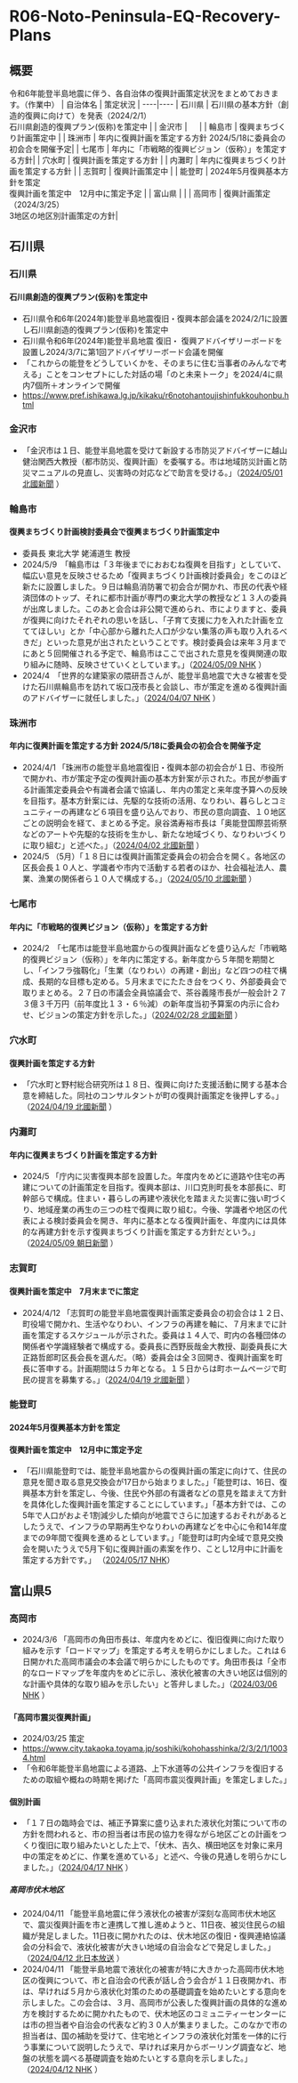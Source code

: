 # R06-Noto-Peninsula-EQ-Recovery-Plans

## 概要
令和6年能登半島地震に伴う、各自治体の復興計画策定状況をまとめておきます。（作業中）
| 自治体名 | 策定状況 |
----|---- 
| 石川県 | 石川県の基本方針（創造的復興に向けて）を発表（2024/2/1）<br>石川県創造的復興プラン(仮称)を策定中 |
| 金沢市 | 　 |
| 輪島市 | 復興まちづくり計画策定中 |
| 珠洲市 | 年内に復興計画を策定する方針 2024/5/18に委員会の初会合を開催予定|
| 七尾市 | 年内に「市戦略的復興ビジョン（仮称）」を策定する方針|
| 穴水町 | 復興計画を策定する方針 |
| 内灘町 | 年内に復興まちづくり計画を策定する方針 |
| 志賀町 | 復興計画策定中 |
| 能登町 | 2024年5月復興基本方針を策定<br>復興計画を策定中　12月中に策定予定 |
| 富山県 |  |
| 高岡市 | 復興計画策定（2024/3/25）<br>3地区の地区別計画策定の方針|


## 石川県
### 石川県
#### 石川県創造的復興プラン(仮称)を策定中
- 石川県令和6年(2024年)能登半島地震復旧・復興本部会議を2024/2/1に設置し石川県創造的復興プラン(仮称)を策定中 
- 石川県令和6年(2024年)能登半島地震 復旧・ 復興アドバイザリーボードを設置し2024/3/7に第1回アドバイザリーボード会議を開催
- 「これからの能登をどうしていくかを、そのまちに住む当事者のみんなで考える」ことをコンセプトにした対話の場「のと未来トーク」を2024/4に県内7個所＋オンラインで開催
- https://www.pref.ishikawa.lg.jp/kikaku/r6notohantoujishinfukkouhonbu.html

### 金沢市
- 「金沢市は１日、能登半島地震を受けて新設する市防災アドバイザーに越山健治関西大教授（都市防災、復興計画）を委嘱する。市は地域防災計画と防災マニュアルの見直し、災害時の対応などで助言を受ける。」（[2024/05/01 北國新聞](https://www.hokkoku.co.jp/articles/-/1386809) ）

### 輪島市
#### 復興まちづくり計画検討委員会で復興まちづくり計画策定中
- 委員長 東北大学 姥浦道生 教授
- 2024/5/9　「輪島市は「３年後までにおおむね復興を目指す」としていて、幅広い意見を反映させるため「復興まちづくり計画検討委員会」をこのほど新たに設置しました。９日は輪島消防署で初会合が開かれ、市民の代表や経済団体のトップ、それに都市計画が専門の東北大学の教授など１３人の委員が出席しました。このあと会合は非公開で進められ、市によりますと、委員が復興に向けたそれぞれの思いを話し、「子育て支援に力を入れた計画を立ててほしい」とか「中心部から離れた人口が少ない集落の声も取り入れるべきだ」といった意見が出されたということです。検討委員会は来年３月までにあと５回開催される予定で、輪島市はここで出された意見を復興関連の取り組みに随時、反映させていくとしています。」（[2024/05/09 NHK](https://www3.nhk.or.jp/lnews/kanazawa/20240509/3020020167.html) ）
- 2024/4　「世界的な建築家の隈研吾さんが、能登半島地震で大きな被害を受けた石川県輪島市を訪れて坂口茂市長と会談し、市が策定を進める復興計画のアドバイザーに就任しました。」（[2024/04/07 NHK](https://www3.nhk.or.jp/news/html/20240407/k10014415061000.html) ）

### 珠洲市
#### 年内に復興計画を策定する方針 2024/5/18に委員会の初会合を開催予定
- 2024/4/1 「珠洲市の能登半島地震復旧・復興本部の初会合が１日、市役所で開かれ、市が策定予定の復興計画の基本方針案が示された。市民が参画する計画策定委員会や有識者会議で協議し、年内の策定と来年度予算への反映を目指す。基本方針案には、先駆的な技術の活用、なりわい、暮らしとコミュニティーの再建など６項目を盛り込んでおり、市民の意向調査、１０地区ごとの説明会を経て、まとめる予定。泉谷満寿裕市長は「奥能登国際芸術祭などのアートや先駆的な技術を生かし、新たな地域づくり、なりわいづくりに取り組む」と述べた。」（[2024/04/02 北國新聞](https://www.hokkoku.co.jp/articles/-/1360104) ）
- 2024/5 （5月）「１８日には復興計画策定委員会の初会合を開く。各地区の区長会長１０人と、学識者や市内で活動する若者のほか、社会福祉法人、農業、漁業の関係者ら１０人で構成する。」（[2024/05/10 北國新聞](https://www.hokkoku.co.jp/articles/-/1394434) ）

### 七尾市
#### 年内に「市戦略的復興ビジョン（仮称）」を策定する方針
- 2024/2　「七尾市は能登半島地震からの復興計画などを盛り込んだ「市戦略的復興ビジョン（仮称）」を年内に策定する。新年度から５年間を期間とし、「インフラ強靱化」「生業（なりわい）の再建・創出」など四つの柱で構成、長期的な目標も定める。５月末までにたたき台をつくり、外部委員会で取りまとめる。２７日の市議会全員協議会で、茶谷義隆市長が一般会計２７３億３千万円（前年度比１３・６％減）の新年度当初予算案の内示に合わせ、ビジョンの策定方針を示した。」（[2024/02/28 北國新聞](https://www.hokkoku.co.jp/articles/-/1328653) ）

### 穴水町
#### 復興計画を策定する方針
- 「穴水町と野村総合研究所は１８日、復興に向けた支援活動に関する基本合意を締結した。同社のコンサルタントが町の復興計画策定を後押しする。」（[2024/04/19 北國新聞](https://www.hokkoku.co.jp/articles/-/1375819) ）

### 内灘町
#### 年内に復興まちづくり計画を策定する方針
- 2024/5 「庁内に災害復興本部を設置した。年度内をめどに道路や住宅の再建についての計画策定を目指す。復興本部は、川口克則町長を本部長に、町幹部らで構成。住まい・暮らしの再建や液状化を踏まえた災害に強い町づくり、地域産業の再生の三つの柱で復興に取り組む。今後、学識者や地区の代表による検討委員会を開き、年内に基本となる復興計画を、年度内には具体的な再建方針を示す復興まちづくり計画を策定する方針だという。」（[2024/05/09 朝日新聞](https://digital.asahi.com/articles/ASS584QG8S58PJLB006M.html) ）

### 志賀町
#### 復興計画を策定中　7月末までに策定
- 2024/4/12 「志賀町の能登半島地震復興計画策定委員会の初会合は１２日、町役場で開かれ、生活やなりわい、インフラの再建を軸に、７月末までに計画を策定するスケジュールが示された。委員は１４人で、町内の各種団体の関係者や学識経験者で構成する。委員長に西野辰哉金大教授、副委員長に大正路哲郎町区長会長を選んだ。（略）委員会は全３回開き、復興計画案を町長に答申する。計画期間は５カ年となる。１５日からは町ホームページで町民の提言を募集する。」（[2024/04/19 北國新聞](https://www.hokkoku.co.jp/articles/-/1375819) ）

### 能登町
#### 2024年5月復興基本方針を策定
#### 復興計画を策定中　12月中に策定予定
- 「石川県能登町では、能登半島地震からの復興計画の策定に向けて、住民の意見を聞き取る意見交換会が17日から始まりました。」「能登町は、16日、復興基本方針を策定し、今後、住民や外部の有識者などの意見を踏まえて方針を具体化した復興計画を策定することにしています。」「基本方針では、この5年で人口がおよそ1割減少した傾向が地震でさらに加速するおそれがあるとしたうえで、インフラの早期再生やなりわいの再建などを中心に令和14年度までの9年間で復興を進めるとしています。」「能登町は町内全域で意見交換会を開いたうえで5月下旬に復興計画の素案を作り、ことし12月中に計画を策定する方針です。」
（[2024/05/17 NHK](https://www3.nhk.or.jp/news/html/20240517/k10014452261000.html)）

## 富山県5
### 高岡市
- 2024/3/6 「高岡市の角田市長は、年度内をめどに、復旧復興に向けた取り組みを示す「ロードマップ」を策定する考えを明らかにしました。これは６日開かれた高岡市議会の本会議で明らかにしたものです。角田市長は「全市的なロードマップを年度内をめどに示し、液状化被害の大きい地区は個別的な計画や具体的な取り組みを示したい」と答弁しました。」（[2024/03/06 NHK](https://www3.nhk.or.jp/lnews/toyama/20240306/3060016145.html) ）
#### 「高岡市震災復興計画」
  - 2024/03/25 策定
  - https://www.city.takaoka.toyama.jp/soshiki/kohohasshinka/2/3/2/1/10034.html
  - 「令和6年能登半島地震による道路、上下水道等の公共インフラを復旧するための取組や概ねの時期を掲げた「高岡市震災復興計画」を策定しました。」
  
#### 個別計画
- 「１７日の臨時会では、補正予算案に盛り込まれた液状化対策について市の方針を問われると、市の担当者は市民の協力を得ながら地区ごとの計画をつくり復旧に取り組みたいとした上で、「伏木、吉久、横田地区を対象に来月中の策定をめどに、作業を進めている」と述べ、今後の見通しを明らかにしました。」（[2024/04/17 NHK](https://www3.nhk.or.jp/lnews/toyama/20240417/3060016540.html) ）
##### 高岡市伏木地区
- 2024/04/11 「能登半島地震に伴う液状化の被害が深刻な高岡市伏木地区で、震災復興計画を市と連携して推し進めようと、11日夜、被災住民らの組織が発足しました。11日夜に開かれたのは、伏木地区の復旧・復興連絡協議会の分科会で、液状化被害が大きい地域の自治会などで発足しました。」（[2024/04/12 北日本放送](https://www.knb.ne.jp/news/7107/) ）
- 2024/04/11 「能登半島地震で液状化の被害が特に大きかった高岡市伏木地区の復興について、市と自治会の代表が話し合う会合が１１日夜開かれ、市は、早ければ５月から液状化対策のための基礎調査を始めたいとする意向を示しました。この会合は、３月、高岡市が公表した復興計画の具体的な進め方を検討するために開かれたもので、伏木地区のコミュニティーセンターには市の担当者や自治会の代表など約３０人が集まりました。このなかで市の担当者は、国の補助を受けて、住宅地とインフラの液状化対策を一体的に行う事業について説明したうえで、早ければ来月からボーリング調査など、地盤の状態を調べる基礎調査を始めたいとする意向を示しました。」（[2024/04/12 NHK](https://www3.nhk.or.jp/lnews/toyama/20240412/3060016489.html) ）
